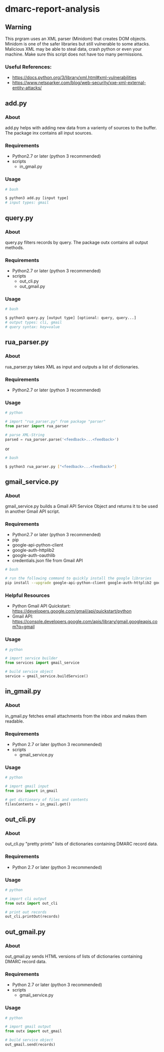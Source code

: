 # dmarc-report-analysis
## Warning
This prgram uses an XML parser (Minidom) that creates DOM objects. Minidom is one of the safer libraries but still vulnerable to some attacks. Malicious XML may be able to steal data, crash python or even your machine. Make sure this script does not have too many permissions.
### Useful References:
- https://docs.python.org/3/library/xml.html#xml-vulnerabilities
- https://www.netsparker.com/blog/web-security/xxe-xml-external-entity-attacks/
## add.py
### About
add.py helps with adding new data from a varienty of sources to the buffer. The package inx contains all input sources.
### Requirements
- Python2.7 or later (python 3 recommended)
- scripts
    - in_gmail.py
### Usage
```bash
# bash

$ python3 add.py [input type]
# input types: gmail
```
## query.py
### About
query.py filters records by query. The package outx contains all output methods.
### Requirements
- Python2.7 or later (python 3 recommended)
- scripts
    - out_cli.py
    - out_gmail.py
### Usage
```bash
# bash

$ python3 query.py [output type] [optional: query, query...]
# output types: cli, gmail
# query syntax: key=value
```
## rua_parser.py
### About
rua_parser.py takes XML as input and outputs a list of dictionaries.
### Requirements
- Python2.7 or later (python 3 recommended)
### Usage
```python
# python

# import "rua_parser.py" from package "parser"
from parser import rua_parser

# parse XML-String
parsed = rua_parser.parse('<feedback>...<feedback>')
```
or
```bash
# bash

$ python3 rua_parser.py ["<feedback>...<feedback>"]
```
## gmail_service.py
### About
gmail_service.py builds a Gmail API Service Object and returns it to be used in another Gmail API script.
### Requirements
- Python2.7 or later (python 3 recommended)
- pip
- google-api-python-client
- google-auth-httplib2
- google-auth-oauthlib
- credentials.json file from Gmail API
```bash
# bash

# run the following command to quickly install the google libraries
pip install --upgrade google-api-python-client google-auth-httplib2 google-auth-oauthlib
```
### Helpful Resources
- Python Gmail API Quickstart: https://developers.google.com/gmail/api/quickstart/python
- Gmail API: https://console.developers.google.com/apis/library/gmail.googleapis.com?q=gmail
### Usage
```python
# python

# import service builder
from services import gmail_service

# build service object
service = gmail_service.buildService()
```
## in_gmail.py
### About
in_gmail.py fetches email attachments from the inbox and makes them readable.
### Requirements
- Python 2.7 or later (python 3 recommended)
- scripts
    - gmail_service.py
### Usage
```python
# python

# import gmail input
from inx import in_gmail

# get dictionary of files and contents
filesContents = in_gmail.get()
```
## out_cli.py
### About
out_cli.py "pretty prints" lists of dictionaries containing DMARC record data.
### Requirements
- Python 2.7 or later (python 3 recommended)
### Usage
```python
# python

# import cli output
from outx import out_cli

# print out records
out_cli.printOut(records)
```
## out_gmail.py
### About
out_gmail.py sends HTML versions of lists of dictionaries containing DMARC record data.
### Requirements
- Python 2.7 or later (python 3 recommended)
- scripts
    - gmail_service.py
### Usage
```python
# python

# import gmail output
from outx import out_gmail

# build service object
out_gmail.send(records)
```
